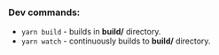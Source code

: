 ### Dev commands:

- `yarn build` - builds in **build/** directory.
- `yarn watch` - continuously builds to **build/** directory.